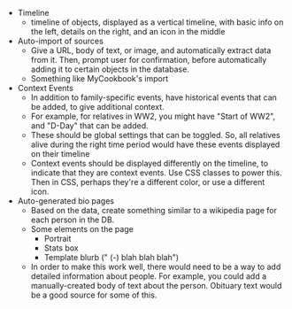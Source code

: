 - Timeline
	- timeline of objects, displayed as a vertical timeline, with basic info on
the left, details on the right, and an icon in the middle
- Auto-import of sources
	- Give a URL, body of text, or image, and automatically extract data
	from it. Then, prompt user for confirmation, before automatically adding
	it to certain objects in the database.
	- Something like MyCookbook's import
- Context Events
	- In addition to family-specific events, have historical events that can be added, to give additional context.
	- For example, for relatives in WW2, you might have "Start of WW2", and "D-Day" that can be added.
	- These should be global settings that can be toggled. So, all relatives alive during the right time period would have these events displayed on their timeline
	- Context events should be displayed differently on the timeline, to indicate that they are context events. Use CSS classes to power this. Then in CSS, perhaps they're a different color, or use a different icon.
- Auto-generated bio pages
	- Based on the data, create something similar to a wikipedia page for each person in the DB.
	- Some elements on the page
		- Portrait
		- Stats box
		- Template blurb ("<person> (<birth>-<death>) blah blah blah")
	- In order to make this work well, there would need to be a way to add detailed information about people. For example, you could add a manually-created body of text about the person. Obituary text would be a good source for some of this.
